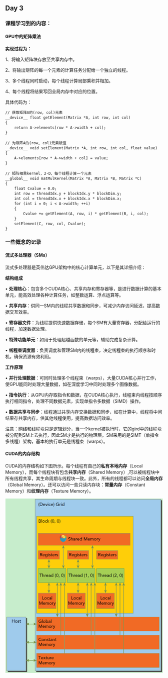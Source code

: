 ## Day 3

### 课程学习到的内容：

#### GPU中的矩阵乘法

**实现过程为：**

1、将输入矩阵块存放至共享内存中。

2、将输出矩阵的每一个元素的计算任务分配给一个独立的线程。

3、多个线程同时启动，每个线程计算局部乘积并相加。

4、每个线程将结果写回全局内存中对应的位置。

具体代码为：

```
// 获取矩阵A的(row, col)元素
__device__ float getElement(Matrix *A, int row, int col)
{
	return A->elements[row * A->width + col];
}

// 为矩阵A的(row, col)元素赋值
__device__ void setElement(Matrix *A, int row, int col, float value)
{
	A->elements[row * A->width + col] = value;
}

// 矩阵相乘kernel，2-D，每个线程计算一个元素
__global__ void matMulKernel(Matrix *A, Matrix *B, Matrix *C)
{
	float Cvalue = 0.0;
	int row = threadIdx.y + blockIdx.y * blockDim.y;
	int col = threadIdx.x + blockIdx.x * blockDim.x;
	for (int i = 0; i < A->width; ++i)
	{
		Cvalue += getElement(A, row, i) * getElement(B, i, col);
	}
	setElement(C, row, col, Cvalue);
}
```

### 一些概念的记录

#### 流式多处理器（SMs）

流式多处理器是英伟达GPU架构中的核心计算单元，以下是其详细介绍：

**结构组成**

• **处理核心**：包含多个CUDA核心、共享内存和寄存器等，是进行数据计算的基本单元，能高效处理各种计算任务，如整数运算、浮点运算等。

• **共享内存**：供同一SM内的线程共享数据和同步，可减少内存访问延迟，提高数据交互效率。

• **寄存器文件**：为线程提供快速数据存储，每个SM有大量寄存器，分配给运行的线程，加速数据处理。

• **特殊功能单元**：如用于处理超越函数的单元等，辅助完成复杂计算。

• **线程束调度器**：负责调度和管理SM内的线程束，决定线程束的执行顺序和时机，确保资源有效利用。

**工作原理**

• **并行处理数据**：可同时处理多个线程束（warps），大量CUDA核心并行工作，使GPU能同时处理大量数据，如在深度学习中同时处理多个图像数据。

• **指令执行**：从GPU内存取指令和数据，在CUDA核心执行，线程束内线程按顺序执行相同指令，处理不同数据元素，实现单指令多数据（SIMD）操作。

• **数据共享与同步**：线程通过共享内存交换数据和同步，如在计算中，线程将中间结果存共享内存，供其他线程使用，提高数据访问效率。

注意：网络和线程块只是逻辑划分，当一个kernel被执行时，它的gird中的线程块被分配到SM上去执行，因此SM才是执行的物理层。SM采用的是SIMT（单指令多线程）架构，基本的执行单元是线程束（warps）。

#### CUDA的内存结构

CUDA的内存结构如下图所示。每个线程有自己的**私有本地内存**（Local Memory），而每个线程块有包含**共享内存**（Shared Memory）,可以被线程块中所有线程共享，其生命周期与线程块一致。此外，所有的线程都可以访问**全局内存**（Global Memory）。还可以访问一些只读内存块：**常量内存**（Constant Memory）和**纹理内存**（Texture Memory）。


![CUDA的内存结构](Images/CUDA的内存结构.png)

